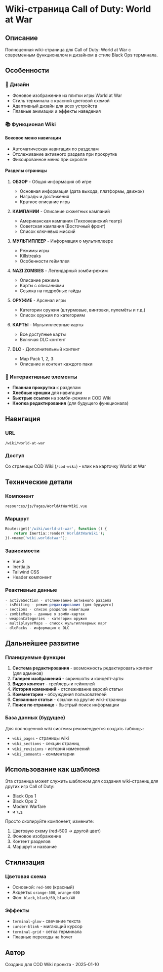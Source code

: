 # Wiki-страница Call of Duty: World at War

## Описание

Полноценная wiki-страница для Call of Duty: World at War с современным функционалом и дизайном в стиле Black Ops терминала.

## Особенности

### 🎨 Дизайн
- Фоновое изображение из плитки игры World at War
- Стиль терминала с красной цветовой схемой
- Адаптивный дизайн для всех устройств
- Плавные анимации и эффекты наведения

### 📚 Функционал Wiki

#### Боковое меню навигации
- Автоматическая навигация по разделам
- Отслеживание активного раздела при прокрутке
- Фиксированное меню при скролле

#### Разделы страницы

1. **ОБЗОР** - Общая информация об игре
   - Основная информация (дата выхода, платформы, движок)
   - Награды и достижения
   - Краткое описание игры

2. **КАМПАНИИ** - Описание сюжетных кампаний
   - Американская кампания (Тихоокеанский театр)
   - Советская кампания (Восточный фронт)
   - Список ключевых миссий

3. **МУЛЬТИПЛЕЕР** - Информация о мультиплеере
   - Режимы игры
   - Killstreaks
   - Особенности геймплея

4. **NAZI ZOMBIES** - Легендарный зомби-режим
   - Описание режима
   - Карты с описаниями
   - Ссылка на подробные гайды

5. **ОРУЖИЕ** - Арсенал игры
   - Категории оружия (штурмовые, винтовки, пулемёты и т.д.)
   - Список оружия по категориям

6. **КАРТЫ** - Мультиплеерные карты
   - Все доступные карты
   - Включая DLC контент

7. **DLC** - Дополнительный контент
   - Map Pack 1, 2, 3
   - Описание и контент каждого паки

### 🔧 Интерактивные элементы

- **Плавная прокрутка** к разделам
- **Хлебные крошки** для навигации
- **Быстрые ссылки** на зомби-режим и COD Wiki
- **Кнопка редактирования** (для будущего функционала)

## Навигация

### URL
```
/wiki/world-at-war
```

### Доступ
Со страницы COD Wiki (`/cod-wiki`) - клик на карточку World at War

## Технические детали

### Компонент
```
resources/js/Pages/WorldAtWarWiki.vue
```

### Маршрут
```php
Route::get('/wiki/world-at-war', function () {
    return Inertia::render('WorldAtWarWiki');
})->name('wiki.worldatwar');
```

### Зависимости
- Vue 3
- Inertia.js
- Tailwind CSS
- Header компонент

### Реактивные данные
```javascript
- activeSection - отслеживание активного раздела
- isEditing - режим редактирования (для будущего)
- sections - список разделов навигации
- zombieMaps - данные о зомби-картах
- weaponCategories - категории оружия
- multiplayerMaps - список мультиплеерных карт
- dlcPacks - информация о DLC
```

## Дальнейшее развитие

### Планируемые функции
1. **Система редактирования** - возможность редактировать контент (для админов)
2. **Галерея изображений** - скриншоты и концепт-арты
3. **Видео контент** - трейлеры и геймплей
4. **История изменений** - отслеживание версий статьи
5. **Комментарии** - обсуждения пользователей
6. **Связанные статьи** - ссылки на другие wiki-страницы
7. **Поиск по странице** - быстрый поиск информации

### База данных (будущее)
Для полноценной wiki системы рекомендуется создать таблицы:
- `wiki_pages` - страницы wiki
- `wiki_sections` - секции страниц
- `wiki_revisions` - история изменений
- `wiki_comments` - комментарии

## Использование как шаблона

Эта страница может служить шаблоном для создания wiki-страниц для других игр Call of Duty:
- Black Ops 1
- Black Ops 2
- Modern Warfare
- и т.д.

Просто скопируйте компонент, измените:
1. Цветовую схему (red-500 → другой цвет)
2. Фоновое изображение
3. Контент разделов
4. Маршрут и название

## Стилизация

### Цветовая схема
- Основной: `red-500` (красный)
- Акценты: `orange-500`, `orange-600`
- Фон: `black`, `black/60`, `black/40`

### Эффекты
- `terminal-glow` - свечение текста
- `cursor-blink` - мигающий курсор
- `terminal-grid` - сетка терминала
- Плавные переходы на hover

## Автор
Создано для COD Wiki проекта - 2025-01-10

